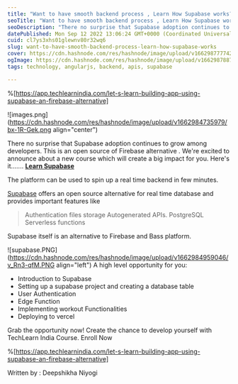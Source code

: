 ```yaml
---
title: "Want to have smooth backend process , Learn How Supabase works?"
seoTitle: "Want to have smooth backend process , Learn How Supabase works?"
seoDescription: "There no surprise that Supabase adoption continues to grow among developers. This is an open source of Firebase alternative ."
datePublished: Mon Sep 12 2022 13:06:24 GMT+0000 (Coordinated Universal Time)
cuid: cl7ys3xhs01glewnv80r32wq6
slug: want-to-have-smooth-backend-process-learn-how-supabase-works
cover: https://cdn.hashnode.com/res/hashnode/image/upload/v1662987777424/IYO4kpEdA.jpg
ogImage: https://cdn.hashnode.com/res/hashnode/image/upload/v1662987887026/bGHEOlmXG.jpg
tags: technology, angularjs, backend, apis, supabase

---
```


%[https://app.techlearnindia.com/let-s-learn-building-app-using-supabase-an-firebase-alternative]

![images.png](https://cdn.hashnode.com/res/hashnode/image/upload/v1662984735979/bx-1R-Gek.png align="center")



There no surprise that Supabase adoption continues to grow among developers. This is an open source of Firebase alternative .
   We're excited to announce about a new course which will create a big impact for you. Here's it.......
 **[Learn Supabase](https://supabase.com/)** 

The platform can be used to spin up a real time backend in few minutes.

[Supabase](https://supabase.com/) offers an open source alternative for real time database and provides important features like 
> Authentication
> files storage 
> Autogenerated APIs.
> PostgreSQL
> Serverless functions 

Supabase itself is an alternative to Firebase and Bass platform.

![supabase.PNG](https://cdn.hashnode.com/res/hashnode/image/upload/v1662984959046/v_Rn3-qfM.PNG align="left")
A high level opportunity for you:

- Introduction to Supabase
- Setting up a supabase project and creating a database table 
- User Authentication 
- Edge Function 
- Implementing workout 
   Functionalities
- Deploying to vercel


Grab the opportunity now! 
Create the chance to develop yourself with TechLearn India Course.
Enroll Now

%[https://app.techlearnindia.com/let-s-learn-building-app-using-supabase-an-firebase-alternative]

Written by : Deepshikha Niyogi 

 













